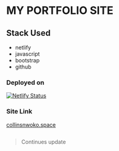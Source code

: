 # MY PORTFOLIO SITE

## Stack Used

- netlify
- javascript
- bootstrap
- github

### Deployed on

[![Netlify Status](https://api.netlify.com/api/v1/badges/4580835a-a06e-403a-90d8-832712ce0267/deploy-status)](https://app.netlify.com/sites/mysitec/deploys)

### Site Link

[collinsnwoko.space](https://www.collinsnwoko.space "visit site")

```javascript

```

> Continues update

